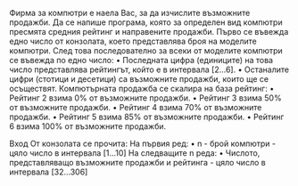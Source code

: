 Фирма за компютри е наела Вас, за да изчислите възможните продажби. Да се напише програма, която за определен вид компютри пресмята средния рейтинг и направените продажби. Първо се въвежда едно число от конзолата, което представлява броя на моделите компютри. След това последователно за всеки от моделите компютри се въвежда по едно число:
•	Последната цифра (единиците) на това число представлява рейтингът, който е в интервала [2…6].
•	Останалите цифри (стотици и десетици) са възможните продажби, които ще се осъществят.
Компютърната продажба се скалира на база рейтинг:
•	Рейтинг 2 взима 0% от  възможните продажби.
•	Рейтинг 3 взима 50% от възможните продажби.
•	Рейтинг 4 взима 70% от възможните продажби.
•	Рейтинг 5 взима 85% от възможните продажби.
•	Рейтинг 6 взима 100% от възможните продажби.

Вход
От конзолата се прочита:
На първия ред:
•	n - брой компютри - цяло число в интервала [1…10]
На следващите n реда:
•	Числото, представляващо възможните продажби и рейтинга - цяло число в интервала [32…306]
